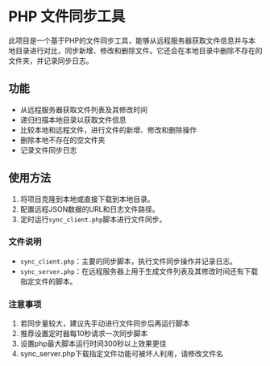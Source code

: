 # PHP 文件同步工具

此项目是一个基于PHP的文件同步工具，能够从远程服务器获取文件信息并与本地目录进行对比，同步新增、修改和删除文件。它还会在本地目录中删除不存在的文件夹，并记录同步日志。

## 功能

- 从远程服务器获取文件列表及其修改时间
- 递归扫描本地目录以获取文件信息
- 比较本地和远程文件，进行文件的新增、修改和删除操作
- 删除本地不存在的空文件夹
- 记录文件同步日志

## 使用方法

1. 将项目克隆到本地或直接下载到本地目录。
2. 配置远程JSON数据的URL和日志文件路径。
3. 定时运行`sync_client.php`脚本进行文件同步。

### 文件说明

- `sync_client.php`：主要的同步脚本，执行文件同步操作并记录日志。
- `sync_server.php`：在远程服务器上用于生成文件列表及其修改时间还有下载指定文件的脚本。

### 注意事项

1. 若同步量较大，建议先手动进行文件同步后再运行脚本
2. 推荐设置定时器每10秒请求一次同步脚本
3. 设置php最大脚本运行时间300秒以上效果更佳
4. sync_server.php下载指定文件功能可被坏人利用，请修改文件名
